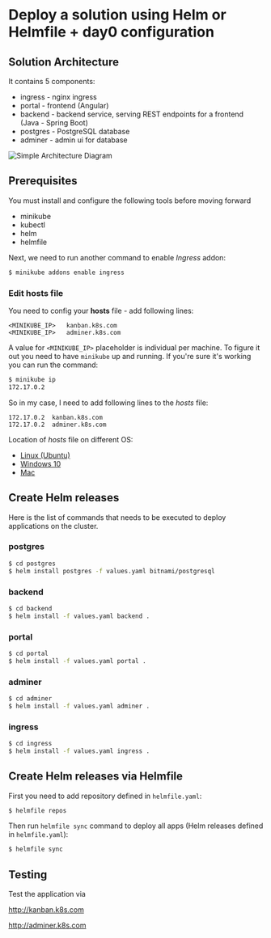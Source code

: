 # Deploy a solution using Helm or Helmfile + day0 configuration


## Solution Architecture

It contains 5 components:
* ingress - nginx ingress 
* portal - frontend (Angular)
* backend - backend service, serving REST endpoints for a frontend (Java - Spring Boot)
* postgres - PostgreSQL database
* adminer - admin ui for database

![Simple Architecture Diagram](https://github.com/altran-mec/helm-poc-multiple-charts/blob/main/solution.PNG)


## Prerequisites
You must install and configure the following tools before moving forward

* minikube
* kubectl
* helm
* helmfile


Next, we need to run another command to enable *Ingress* addon:
```bash
$ minikube addons enable ingress
```

### Edit hosts file
You need to config your **hosts** file - add following lines:

```
<MINIKUBE_IP>	kanban.k8s.com
<MINIKUBE_IP>	adminer.k8s.com
```

A value for `<MINIKUBE_IP>` placeholder is individual per machine. To figure it out you need to have `minikube` up and running. If you're sure it's working you can run the command:
```bash
$ minikube ip
172.17.0.2
```

So in my case, I need to add following lines to the *hosts*  file:
```
172.17.0.2	kanban.k8s.com
172.17.0.2	adminer.k8s.com
```

Location of *hosts* file on different OS:
* [Linux (Ubuntu)](http://manpages.ubuntu.com/manpages/trusty/man5/hosts.5.html)
* [Windows 10](https://www.groovypost.com/howto/edit-hosts-file-windows-10/)
* [Mac](https://www.imore.com/how-edit-your-macs-hosts-file-and-why-you-would-want#page1)

## Create Helm releases

Here is the list of commands that needs to be executed to deploy applications on the cluster. 

### postgres

```bash
$ cd postgres
$ helm install postgres -f values.yaml bitnami/postgresql
```

### backend

```bash
$ cd backend
$ helm install -f values.yaml backend .
```

### portal

```bash
$ cd portal
$ helm install -f values.yaml portal .
```

### adminer

```bash
$ cd adminer
$ helm install -f values.yaml adminer .
```

### ingress

```bash
$ cd ingress
$ helm install -f values.yaml ingress .
```

## Create Helm releases via Helmfile

First you need to add repository defined in `helmfile.yaml`:

```bash
$ helmfile repos
```

Then run `helmfile sync` command to deploy all apps (Helm releases defined in `helmfile.yaml`):

```bash
$ helmfile sync
```
## Testing

Test the application via

http://kanban.k8s.com

http://adminer.k8s.com
